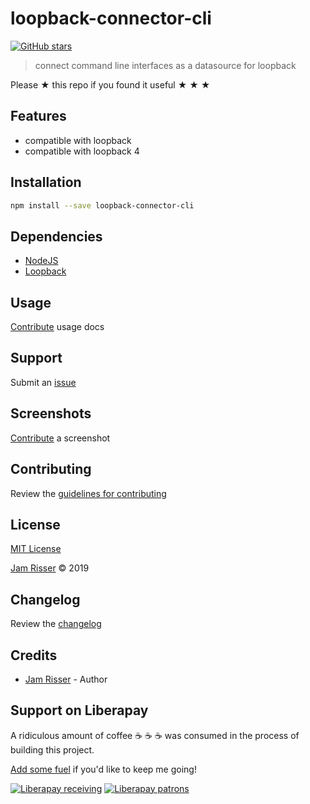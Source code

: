 # loopback-connector-cli

[![GitHub stars](https://img.shields.io/github/stars/codejamninja/loopback-connector-cli.svg?style=social&label=Stars)](https://github.com/codejamninja/loopback-connector-cli)

> connect command line interfaces as a datasource for loopback

Please ★ this repo if you found it useful ★ ★ ★


## Features

* compatible with loopback
* compatible with loopback 4


## Installation

```sh
npm install --save loopback-connector-cli
```


## Dependencies

* [NodeJS](https://nodejs.org)
* [Loopback](https://loopback.io)


## Usage

[Contribute](https://github.com/codejamninja/loopback-connector-cli/blob/master/CONTRIBUTING.md) usage docs


## Support

Submit an [issue](https://github.com/codejamninja/loopback-connector-cli/issues/new)


## Screenshots

[Contribute](https://github.com/codejamninja/loopback-connector-cli/blob/master/CONTRIBUTING.md) a screenshot


## Contributing

Review the [guidelines for contributing](https://github.com/codejamninja/loopback-connector-cli/blob/master/CONTRIBUTING.md)


## License

[MIT License](https://github.com/codejamninja/loopback-connector-cli/blob/master/LICENSE)

[Jam Risser](https://codejam.ninja) © 2019


## Changelog

Review the [changelog](https://github.com/codejamninja/loopback-connector-cli/blob/master/CHANGELOG.md)


## Credits

* [Jam Risser](https://codejam.ninja) - Author


## Support on Liberapay

A ridiculous amount of coffee ☕ ☕ ☕ was consumed in the process of building this project.

[Add some fuel](https://liberapay.com/codejamninja/donate) if you'd like to keep me going!

[![Liberapay receiving](https://img.shields.io/liberapay/receives/codejamninja.svg?style=flat-square)](https://liberapay.com/codejamninja/donate)
[![Liberapay patrons](https://img.shields.io/liberapay/patrons/codejamninja.svg?style=flat-square)](https://liberapay.com/codejamninja/donate)
